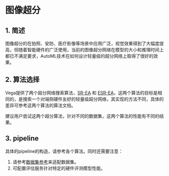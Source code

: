 # 图像超分

## 1. 简述

图像超分的在拍照、安防、医疗影像等场景中应用广泛，视觉效果得到了大幅度提高，但随着智能硬件的广泛使用，当前的图像超分网络在模型的大小和推理时间上都已不满足要求，AutoML技术在如何设计轻量级的超分网络上取得了很好的效果。

## 2. 算法选择

Vega提供了两个超分网络搜索算法，[SR-EA](../algorithms/sr_ea.md) 和 [ESR-EA](../algorithms/esr_ea.md)，这两个算法的目标是相同的，是搜索一个对端侧硬件友好的轻量级超分网络，其实现的方法不同，具体的差异可参考这两个算法的算法文档。

建议用户尝试这两个超分算法，针对不同的数据集，这两个算法的性能有不同的结果。

## 3. pipeline

具体的pipeline的构造，请参考各个算法。同时还需要注意：

1. 请参考[数据集参考](../developer/datasets.md)来适配数据集。
2. 可配置评估服务针对特定的硬件评测模型性能。
